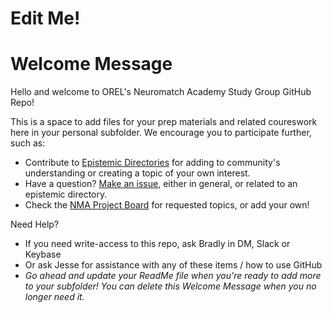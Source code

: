  

# Edit Me!


# Welcome Message
Hello and welcome to OREL's Neuromatch Academy Study Group GitHub Repo!

This is a space to add files for your prep materials and related coureswork here in your personal subfolder. We encourage you to participate further, such as: 
- Contribute to [Epistemic Directories](https://github.com/Orthogonal-Research-Lab/Neuromatch-Academy/tree/master/Epistemological%20Directory) for adding to community's understanding or creating a topic of your own interest.
- Have a question? [Make an issue](https://github.com/Orthogonal-Research-Lab/Neuromatch-Academy/issues), either in general, or related to an epistemic directory. 
- Check the [NMA Project Board](https://github.com/Orthogonal-Research-Lab/Neuromatch-Academy/projects/1) for requested topics, or add your own! 

Need Help?
- If you need write-access to this repo, ask Bradly in DM, Slack or Keybase
- Or ask Jesse for assistance with any of these items / how to use GitHub
- *Go ahead and update your ReadMe file when you're ready to add more to your subfolder! You can delete this Welcome Message when you no longer need it.*
